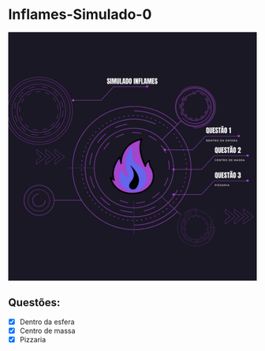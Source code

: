 # Inflames-Simulado-0

![img](banner.png)

## Questões:
- [x] Dentro da esfera
- [x] Centro de massa
- [x] Pizzaria